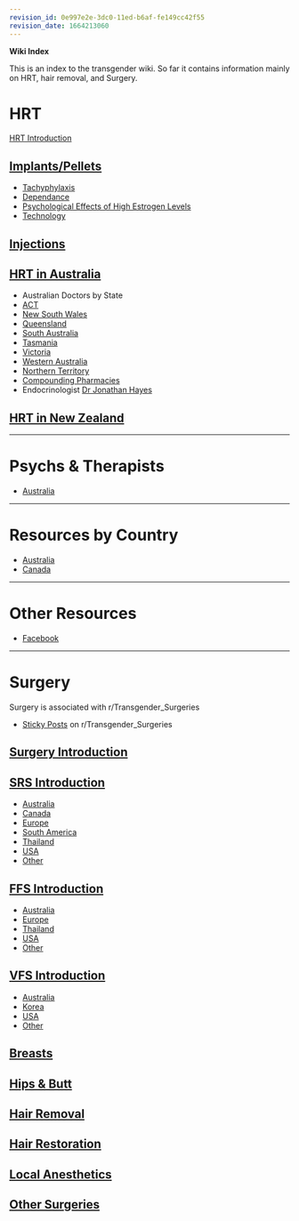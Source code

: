 ```yaml
---
revision_id: 0e997e2e-3dc0-11ed-b6af-fe149cc42f55
revision_date: 1664213060
---
```


**Wiki Index**

This is an index to the transgender wiki. So far it contains information mainly on HRT, hair removal, and Surgery.

# HRT

[HRT Introduction](https://www.reddit.com/r/TransWiki/wiki/hrt)

## [Implants/Pellets](https://www.reddit.com/r/TransWiki/wiki/hrt/implants)

* [Tachyphylaxis](https://www.reddit.com/r/TransWiki/wiki/hrt/tachyphylaxis)
* [Dependance](https://www.reddit.com/r/TransWiki/wiki/hrt/dependance)
* [Psychological Effects of High Estrogen Levels](https://www.reddit.com/r/TransWiki/wiki/hrt/psychological-effects)
* [Technology](https://www.reddit.com/r/TransWiki/wiki/hrt/implant-technology)

## [Injections](https://www.reddit.com/r/TransWiki/wiki/hrt/injections)


## [HRT in Australia](https://www.reddit.com/r/TransWiki/wiki/hrt/australia)

* Australian Doctors by State
 * [ACT](https://www.reddit.com/r/TransWiki/wiki/hrt/australia/act)
 * [New South Wales](https://www.reddit.com/r/TransWiki/wiki/hrt/australia/nsw)
 * [Queensland](https://www.reddit.com/r/TransWiki/wiki/hrt/australia/qld)
 * [South Australia](https://www.reddit.com/r/TransWiki/wiki/hrt/australia/sa)
 * [Tasmania](https://www.reddit.com/r/TransWiki/wiki/hrt/australia/tas)
 * [Victoria](https://www.reddit.com/r/TransWiki/wiki/hrt/australia/vic)
 * [Western Australia](https://www.reddit.com/r/TransWiki/wiki/hrt/australia/wa)
 * [Northern Territory](https://www.reddit.com/r/TransWiki/wiki/hrt/australia/nt)
* [Compounding Pharmacies](https://www.reddit.com/r/TransWiki/wiki/compounding-pharmacies/australia)
* Endocrinologist [Dr Jonathan Hayes](https://www.reddit.com/r/TransWiki/wiki/hrt/jon-hayes)

## [HRT in New Zealand](https://www.reddit.com/r/TransWiki/wiki/hrt/new-zealand)


*****
# Psychs &amp; Therapists

*  [Australia](https://www.reddit.com/r/TransSurgeriesWiki/wiki/psychs/australia)

*****
# Resources by Country

* [Australia](https://www.reddit.com/r/TransWiki/wiki/country/australia)
* [Canada](https://www.reddit.com/r/TransWiki/wiki/country/canada)


*****
# Other Resources

* [Facebook](https://www.reddit.com/r/TransWiki/wiki/facebook)


*****
# Surgery

Surgery is associated with r/Transgender_Surgeries

* [Sticky Posts](https://www.reddit.com/r/TransSurgeriesWiki/wiki/sticky-posts) on r/Transgender_Surgeries 

## [Surgery Introduction](https://www.reddit.com/r/TransSurgeriesWiki/wiki/index)

## [SRS Introduction](https://www.reddit.com/r/TransSurgeriesWiki/wiki/srs/introduction)

* [Australia](https://www.reddit.com/r/TransSurgeriesWiki/wiki/srs/australia)
* [Canada](https://www.reddit.com/r/TransSurgeriesWiki/wiki/srs/canada)
* [Europe](https://www.reddit.com/r/TransSurgeriesWiki/wiki/srs/europe)
* [South America](https://www.reddit.com/r/TransSurgeriesWiki/wiki/srs/south-america)
* [Thailand](https://www.reddit.com/r/TransSurgeriesWiki/wiki/srs/thailand)
* [USA](https://www.reddit.com/r/TransSurgeriesWiki/wiki/srs/usa)
* [Other](https://www.reddit.com/r/TransSurgeriesWiki/wiki/srs/other)

## [FFS Introduction](https://www.reddit.com/r/TransSurgeriesWiki/wiki/ffs/introduction)

* [Australia](https://www.reddit.com/r/TransSurgeriesWiki/wiki/ffs/australia)
* [Europe](https://www.reddit.com/r/TransSurgeriesWiki/wiki/ffs/europe)
* [Thailand](https://www.reddit.com/r/TransSurgeriesWiki/wiki/ffs/thailand)
* [USA](https://www.reddit.com/r/TransSurgeriesWiki/wiki/ffs/usa)
* [Other](https://www.reddit.com/r/TransSurgeriesWiki/wiki/ffs/other)


## [VFS Introduction](https://www.reddit.com/r/TransSurgeriesWiki/wiki/vfs/introduction)

* [Australia](https://www.reddit.com/r/TransSurgeriesWiki/wiki/vfs/australia)
* [Korea](https://www.reddit.com/r/TransSurgeriesWiki/wiki/vfs/korea)
* [USA](https://www.reddit.com/r/TransSurgeriesWiki/wiki/vfs/usa)
* [Other](https://www.reddit.com/r/TransSurgeriesWiki/wiki/vfs/other)

## [Breasts](https://www.reddit.com/r/TransSurgeriesWiki/wiki/breasts/introduction)

## [Hips &amp; Butt](https://www.reddit.com/r/TransSurgeriesWiki/wiki/hips-butt/introduction)

## [Hair Removal](https://www.reddit.com/r/TransWiki/wiki/hair-removal)

## [Hair Restoration](https://www.reddit.com/r/TransSurgeriesWiki/wiki/hair-transplant/introduction)

## [Local Anesthetics](https://www.reddit.com/r/TransWiki/wiki/hrt/implants)

## [Other Surgeries](https://www.reddit.com/r/TransSurgeriesWiki/wiki/other)